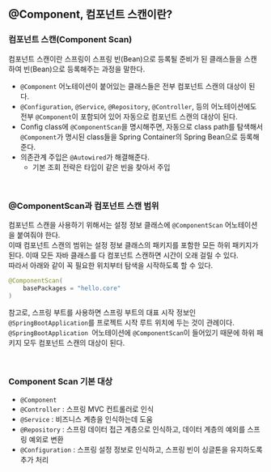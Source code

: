 ## @Component, 컴포넌트 스캔이란?

### 컴포넌트 스캔(Component Scan)
컴포넌트 스캔이란 스프링이 스프링 빈(Bean)으로 등록될 준비가 된 클래스들을 스캔하여 빈(Bean)으로 등록해주는 과정을 말한다.

- `@Component` 어노테이션이 붙어있는 클래스들은 전부 컴포넌트 스캔의 대상이 된다.
- `@Configuration`, `@Service`, `@Repository`, `@Controller`,  등의 어노테이션에도 전부 `@Component`이 포함되어 있어 자동으로 컴포넌트 스캔의 대상이 된다.
- Config class에 `@ComponentScan`을 명시해주면, 자동으로 class path를 탐색해서 `@Component`가 명시된 class들을 Spring Container의 Spring Bean으로 등록해준다.
- 의존관계 주입은 `@Autowired`가 해결해준다.
  - 기본 조회 전략은 타입이 같은 빈을 찾아서 주입

<br>

### @ComponentScan과 컴포넌트 스캔 범위
컴포넌트 스캔을 사용하기 위해서는 설정 정보 클래스에 `@ComponentScan` 어노테이션을 붙여줘야 한다.<br> 
이때 컴포넌트 스캔의 범위는 설정 정보 클래스의 패키지를 포함한 모든 하위 패키지가 된다. 이때 모든 자바 클래스를 다 컴포넌트 스캔하면 시간이 오래 걸릴 수 있다. <br>
따라서 아래와 같이 꼭 필요한 위치부터 탐색을 시작하도록 할 수 있다.

````java
@ComponentScan( 
	basePackages = "hello.core"
)
````

참고로, 스프링 부트를 사용하면 스프링 부트의 대표 시작 정보인 `@SpringBootApplication`를 프로젝트 시작 루트 위치에 두는 것이 관례이다. <br>
`@SpringBootApplication `어노테이션에 `@ComponentScan`이 들어있기 때문에 하위 패키지 모두 컴포넌트 스캔의 대상이 된다.

<br>

### Component Scan 기본 대상
- `@Component`
- `@Controller` : 스프링 MVC 컨트롤러로 인식
- `@Service` : 비즈니스 계층을 인식하는데 도움
- `@Repository` : 스프링 데이터 접근 계층으로 인식하고, 데이터 계층의 예외를 스프링 예외로 변환
- `@Configuration` : 스프링 설정 정보로 인식하고, 스프링 빈이 싱글톤을 유지하도록 추가 처리